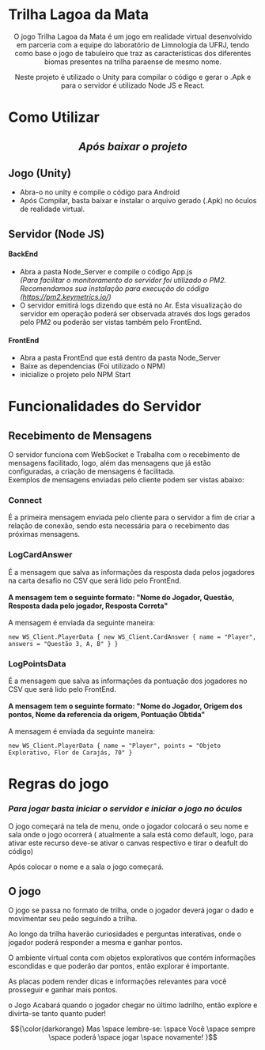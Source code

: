 #  **Trilha Lagoa da Mata**
<div align='center'>

O jogo Trilha Lagoa da Mata é um jogo em realidade virtual desenvolvido em parceria com a equipe do laboratório de Limnologia da UFRJ, tendo como base o jogo de tabuleiro que traz as características dos diferentes biomas presentes na trilha paraense de mesmo nome.

Neste projeto é utilizado o Unity para compilar o código e gerar o .Apk e para o servidor é utilizado Node JS e React.

</div>

# Como Utilizar

<h2 align='center'> <i>Após baixar o projeto </i></h2>


## Jogo (Unity)

* Abra-o no unity e compile o código para Android
* Após Compilar, basta baixar e instalar o arquivo gerado (.Apk) no óculos de realidade virtual.

## Servidor (Node JS)
#### BackEnd
* Abra a pasta Node_Server e compile o código App.js </br>
_(Para facilitar o monitoramento do servidor foi utilizado o PM2. Recomendamos sua instalação para execução do código (https://pm2.keymetrics.io/)_
* O servidor emitirá logs dizendo que está no Ar. Esta visualização do servidor em operação poderá ser observada através dos logs gerados pelo PM2 ou poderão ser vistas também pelo FrontEnd.

 #### FrontEnd
* Abra a pasta FrontEnd que está dentro da pasta Node_Server
* Baixe as dependencias (Foi utilizado o NPM)
* inicialize o projeto pelo NPM Start


# Funcionalidades do Servidor
## Recebimento de Mensagens
O servidor funciona com WebSocket e Trabalha com o recebimento de mensagens facilitado, logo, além das mensagens que já estão configuradas, a criação de mensagens é facilitada.
</br>
Exemplos de mensagens enviadas pelo cliente podem ser vistas abaixo:

### Connect
  É a primeira mensagem enviada pelo cliente para o servidor a fim de criar a relação de conexão, sendo esta necessária para o recebimento das próximas mensagens.
 
### LogCardAnswer
  É a mensagem que salva as informações da resposta dada pelos jogadores na carta desafio no CSV que será lido pelo FrontEnd. </br> </br>
 <b> A mensagem tem o seguinte formato: "Nome do Jogador, Questão, Resposta dada pelo jogador, Resposta Correta" </br> </br> </b>
A mensagem é enviada da seguinte maneira:
```
new WS_Client.PlayerData { new WS_Client.CardAnswer { name = "Player", answers = "Questão 3, A, B" } }
```

### LogPointsData
  É  a mensagem que salva as informações da pontuação dos jogadores no CSV que será lido pelo FrontEnd. </br> </br>
 <b> A mensagem tem o seguinte formato: "Nome do Jogador, Origem dos pontos, Nome da referencia da origem, Pontuação Obtida" </br> </br> </b>
A mensagem é enviada da seguinte maneira:
```
new WS_Client.PlayerData { name = "Player", points = "Objeto Explorativo, Flor de Carajás, 70" }
```
# Regras do jogo

<h3> <i> Para jogar basta iniciar o servidor e iniciar o jogo no óculos </i> </h3>

O jogo começará na tela de menu, onde o jogador colocará o seu nome e sala onde o jogo ocorrerá ( atualmente a sala está como default, logo, para ativar este recurso deve-se ativar o canvas respectivo e tirar o deafult do código)

Após colocar o nome e a sala o jogo começará.

## O jogo
<div>
O jogo se passa no formato de trilha, onde o jogador deverá jogar o dado e movimentar seu peão seguindo a trilha.

Ao longo da trilha haverão curiosidades e perguntas interativas, onde o jogador poderá responder a mesma e ganhar pontos.

O ambiente virtual conta com objetos explorativos que contém informações escondidas e que poderão dar pontos, então explorar é importante.

As placas podem render dicas e informações relevantes para você prosseguir e ganhar mais pontos.

o Jogo Acabará quando o jogador chegar no último ladrilho, então explore e divirta-se tanto quanto puder!

$${\color{darkorange} Mas \space lembre-se: \space Você \space sempre \space poderá  \space  jogar \space novamente! }$$

</div>
